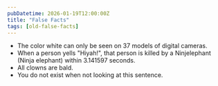 ```yaml
---
pubDatetime: 2026-01-19T12:00:00Z
title: "False Facts"
tags: [old-false-facts]
---
```


- The color white can only be seen on 37 models of digital cameras.
- When a person yells "Hiyah!", that person is killed by a Ninjelephant (Ninja elephant) within 3.141597 seconds.
- All clowns are bald.
- You do not exist when not looking at this sentence.
